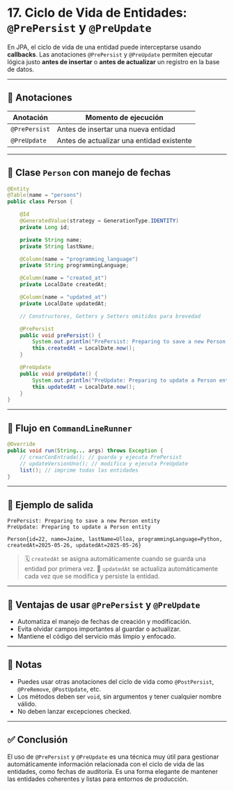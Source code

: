 # 17. Ciclo de Vida de Entidades: `@PrePersist` y `@PreUpdate`

En JPA, el ciclo de vida de una entidad puede interceptarse usando **callbacks**. Las anotaciones `@PrePersist` y `@PreUpdate` permiten ejecutar lógica justo **antes de insertar** o **antes de actualizar** un registro en la base de datos.

---

## 🧩 Anotaciones

| Anotación      | Momento de ejecución                       |
|----------------|---------------------------------------------|
| `@PrePersist`  | Antes de insertar una nueva entidad         |
| `@PreUpdate`   | Antes de actualizar una entidad existente   |

---

## 📁 Clase `Person` con manejo de fechas

```java
@Entity
@Table(name = "persons")
public class Person {

    @Id
    @GeneratedValue(strategy = GenerationType.IDENTITY)
    private Long id;

    private String name;
    private String lastName;

    @Column(name = "programming_language")
    private String programmingLanguage;

    @Column(name = "created_at")
    private LocalDate createdAt;

    @Column(name = "updated_at")
    private LocalDate updatedAt;

    // Constructores, Getters y Setters omitidos para brevedad

    @PrePersist
    public void prePersist() {
        System.out.println("PrePersist: Preparing to save a new Person entity");
        this.createdAt = LocalDate.now();
    }

    @PreUpdate
    public void preUpdate() {
        System.out.println("PreUpdate: Preparing to update a Person entity");
        this.updatedAt = LocalDate.now();
    }
}
```

---

## 🚀 Flujo en `CommandLineRunner`

```java
@Override
public void run(String... args) throws Exception {
    // crearConEntrada(); // guarda y ejecuta PrePersist
    // updateVersionUno(); // modifica y ejecuta PreUpdate
    list(); // imprime todas las entidades
}
```

---

## 🧾 Ejemplo de salida

```text
PrePersist: Preparing to save a new Person entity
PreUpdate: Preparing to update a Person entity

Person{id=22, name=Jaime, lastName=Ulloa, programmingLanguage=Python, createdAt=2025-05-26, updatedAt=2025-05-26}
```

> 🗓️ `createdAt` se asigna automáticamente cuando se guarda una entidad por primera vez.
> 🔄 `updatedAt` se actualiza automáticamente cada vez que se modifica y persiste la entidad.

---

## 🎯 Ventajas de usar `@PrePersist` y `@PreUpdate`

* Automatiza el manejo de fechas de creación y modificación.
* Evita olvidar campos importantes al guardar o actualizar.
* Mantiene el código del servicio más limpio y enfocado.

---

## 📌 Notas

* Puedes usar otras anotaciones del ciclo de vida como `@PostPersist`, `@PreRemove`, `@PostUpdate`, etc.
* Los métodos deben ser `void`, sin argumentos y tener cualquier nombre válido.
* No deben lanzar excepciones checked.

---

## ✅ Conclusión

El uso de `@PrePersist` y `@PreUpdate` es una técnica muy útil para gestionar automáticamente información relacionada con el ciclo de vida de las entidades, como fechas de auditoría. Es una forma elegante de mantener las entidades coherentes y listas para entornos de producción.